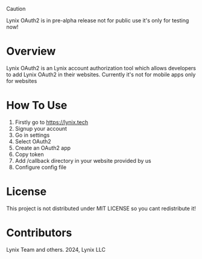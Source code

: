 > [!CAUTION]
> Lynix OAuth2 is in pre-alpha release not for public use it's only for testing now!

# Overview
Lynix OAuth2 is an Lynix account authorization tool which allows developers to add Lynix OAuth2 in their websites. Currently it's not for mobile apps only for websites

# How To Use
1. Firstly go to https://lynix.tech
2. Signup your account
3. Go in settings
4. Select OAuth2
5. Create an OAuth2 app
6. Copy token
7. Add /callback directory in your website provided by us
8. Configure config file

# License
This project is not distributed under MIT LICENSE so you cant redistribute it!

# Contributors
Lynix Team and others. 2024, Lynix LLC
